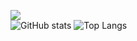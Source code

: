 <!--
**Noudi03/Noudi03** is a ✨ _special_ ✨ repository because its `README.md` (this file) appears on your GitHub profile.

Here are some ideas to get you started:

- 🔭 I’m currently working on ...
- 🌱 I’m currently learning ...
- 👯 I’m looking to collaborate on ...
- 🤔 I’m looking for help with ...
- 💬 Ask me about ...
- 📫 How to reach me: ...
- 😄 Pronouns: ...
- ⚡ Fun fact: ...
-->
![](https://visitor-badge.laobi.icu/badge?page_id=Noudi03.Noudi03)  
![GitHub stats](https://github-readme-stats.vercel.app/api?username=Noudi03&show_icons=true&theme=radical)
![Top Langs](https://github-readme-stats.vercel.app/api/top-langs/?username=Noudi03&show_icons=true&theme=radical&layout=compact)


